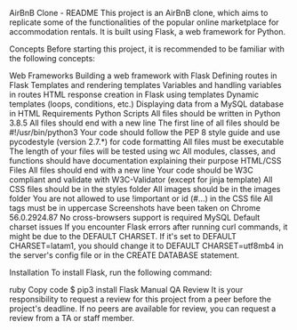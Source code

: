 AirBnB Clone - README
This project is an AirBnB clone, which aims to replicate some of the functionalities of the popular online marketplace for accommodation rentals. It is built using Flask, a web framework for Python.

Concepts
Before starting this project, it is recommended to be familiar with the following concepts:

Web Frameworks
Building a web framework with Flask
Defining routes in Flask
Templates and rendering templates
Variables and handling variables in routes
HTML response creation in Flask using templates
Dynamic templates (loops, conditions, etc.)
Displaying data from a MySQL database in HTML
Requirements
Python Scripts
All files should be written in Python 3.8.5
All files should end with a new line
The first line of all files should be #!/usr/bin/python3
Your code should follow the PEP 8 style guide and use pycodestyle (version 2.7.*) for code formatting
All files must be executable
The length of your files will be tested using wc
All modules, classes, and functions should have documentation explaining their purpose
HTML/CSS Files
All files should end with a new line
Your code should be W3C compliant and validate with W3C-Validator (except for jinja template)
All CSS files should be in the styles folder
All images should be in the images folder
You are not allowed to use !important or id (#...) in the CSS file
All tags must be in uppercase
Screenshots have been taken on Chrome 56.0.2924.87
No cross-browsers support is required
MySQL Default charset issues
If you encounter Flask errors after running curl commands, it might be due to the DEFAULT CHARSET. If it's set to DEFAULT CHARSET=latam1, you should change it to DEFAULT CHARSET=utf8mb4 in the server's config file or in the CREATE DATABASE statement.

Installation
To install Flask, run the following command:

ruby
Copy code
$ pip3 install Flask
Manual QA Review
It is your responsibility to request a review for this project from a peer before the project's deadline. If no peers are available for review, you can request a review from a TA or staff member.